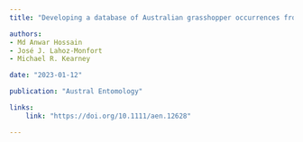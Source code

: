 ```yaml
---
title: "Developing a database of Australian grasshopper occurrences from historic field survey notebooks spanning 54 years (Orthoptera: Acrididae, Morabidae, Pyrgomorphidae, Tetrigidae)"

authors:
- Md Anwar Hossain
- José J. Lahoz-Monfort
- Michael R. Kearney

date: "2023-01-12"

publication: "Austral Entomology"

links:
    link: "https://doi.org/10.1111/aen.12628"

---
```


